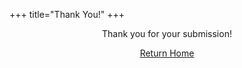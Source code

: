 +++
title="Thank You!"
+++

<div style="text-align: center">
Thank you for your submission!

<a href="/">Return Home</a>
</div>




